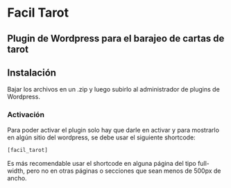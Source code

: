 # Facil Tarot

## Plugin de Wordpress para el barajeo de cartas de tarot

## Instalación


Bajar los archivos en un .zip y luego subirlo al administrador de plugins de Wordpress.

### Activación

Para poder activar el plugin solo hay que darle en activar y para mostrarlo en algún sitio del wordpress, se debe usar el siguiente shortcode:

```bash
[facil_tarot]
```

Es más recomendable usar el shortcode en alguna página del tipo full-width, pero no en otras páginas o secciones que sean menos de 500px de ancho.

